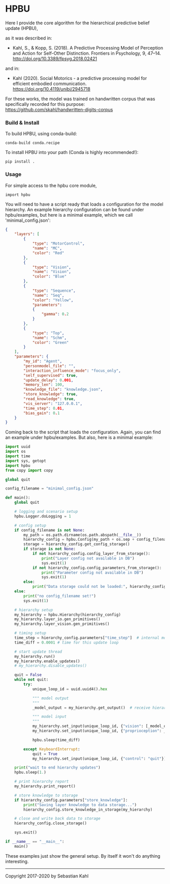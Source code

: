 # HPBU

Here I provide the core algorithm for the hierarchical predictive belief update (HPBU),

as it was described in:
- Kahl, S., & Kopp, S. (2018). A Predictive Processing Model of Perception and Action for Self-Other Distinction. Frontiers in Psychology, 9, 47–14. http://doi.org/10.3389/fpsyg.2018.02421

and in:
- Kahl (2020). Social Motorics - a predictive processing model for efficient embodied communication. https://doi.org/10.4119/unibi/2945718

For these works, the model was trained on handwritten corpus that was specifically recorded for this purpose:
https://github.com/skahl/handwritten-digits-corpus

### Build & Install

To build HPBU, using conda-build:

    conda-build conda.recipe

To install HPBU into your path (Conda is highly recommended!):

    pip install .

### Usage

For simple access to the hpbu core module,

    import hpbu

You will need to have a script ready that loads a configuration for the model hierarchy.
An example hierarchy configuration can be found under hpbu/examples, but here is a minimal example,
which we call 'minimal_config.json':

```json
{
    "layers": [
        {
            "type": "MotorControl",
            "name": "MC",
            "color": "Red"
        },
        {
            "type": "Vision",
            "name": "Vision",
            "color": "Blue"
        },
        {
            "type": "Sequence",
            "name": "Seq",
            "color": "Yellow",
            "parameters":
            {
                "gamma": 0.2
            }
        },
        {
            "type": "Top",
            "name": "Schm",
            "color": "Green"
        }
    ],
    "parameters": {
        "my_id": "Agent",
        "personmodel_file": "",
        "interaction_influence_mode": "focus_only",
        "self_supervised": true,
        "update_delay": 0.001,
        "memory_len": 100,
        "knowledge_file": "knowledge.json",
        "store_knowledge": true,
        "read_knowledge": true,
        "vis_server": "127.0.0.1",
        "time_step": 0.01,
        "bias_gain": 0.1
    }
}
```

Coming back to the script that loads the configuration.
Again, you can find an example under hpbu/examples.
But also, here is a minimal example:

```python
import uuid
import os
import time
import sys, getopt
import hpbu
from copy import copy

global quit

config_filename = "minimal_config.json"

def main():
    global quit

    # logging and scenario setup
    hpbu.Logger.doLogging = 1

    # config setup
    if config_filename is not None:
        my_path = os.path.dirname(os.path.abspath(__file__))
        hierarchy_config = hpbu.Config(my_path + os.sep + config_filename)
        storage = hierarchy_config.get_config_storage()
        if storage is not None:
            if not hierarchy_config.config_layer_from_storage():
                print("Layer config not available in DB")
                sys.exit(1)
            if not hierarchy_config.config_parameters_from_storage():
                print("Parameter config not available in DB")
                sys.exit(1)
        else:
            print("Data storage could not be loaded:", hierarchy_config.data_file)
    else:
        print("no config_filename set!")
        sys.exit(1)

    # hierarchy setup
    my_hierarchy = hpbu.Hierarchy(hierarchy_config)
    my_hierarchy.layer_io.gen_primitives()
    my_hierarchy.layer_vision.gen_primitives()

    # timing setup
    time_step = hierarchy_config.parameters["time_step"]  # internal model time
    time_diff = 0.0001 # time for this update loop

    # start update thread
    my_hierarchy.run()
    my_hierarchy.enable_updates()
    # my_hierarchy.disable_updates()

    quit = False
    while not quit:
        try:
            unique_loop_id = uuid.uuid4().hex

            """ model output
            """
            _model_output = my_hierarchy.get_output()  # receive hierarchy output

            """ model input
            """
            my_hierarchy.set_input(unique_loop_id, {"vision": [_model_output, time_step]})
            my_hierarchy.set_input(unique_loop_id, {"proprioception": _model_output})

            hpbu.sleep(time_diff)

        except KeyboardInterrupt:
            quit = True
            my_hierarchy.set_input(unique_loop_id, {"control": "quit"})

    print("wait to end hierarchy updates")
    hpbu.sleep(1.)

    # print hierarchy report
    my_hierarchy.print_report()

    # store knowledge to storage
    if hierarchy_config.parameters["store_knowledge"]:
        print("Saving layer knowledge to data storage...")
        hierarchy_config.store_knowledge_in_storage(my_hierarchy)

    # close and write back data to storage
    hierarchy_config.close_storage()

    sys.exit()

if __name__ == "__main__":
    main()
```

These examples just show the general setup. By itself it won't do anything interesting.

---
Copyright 2017-2020 by Sebastian Kahl
